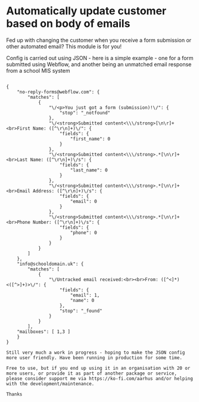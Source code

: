# Automatically update customer based on body of emails

Fed up with changing the customer when you receive a form submission or other automated email?  This module is for you!

Config is carried out using JSON - here is a simple example - one for a form submitted using Webflow, and another being an unmatched email response from a school MIS system


```

{
    "no-reply-forms@webflow.com": {
        "matches": [
            {
                "\/<p>You just got a form (submission)!\/": {
                    "stop": "_notfound"
                },
                "\/<strong>Submitted content<\\\/strong>[\n\r]+<br>First Name: ([^\r\n]+)\/": {
                    "fields": {
                        "first_name": 0
                    }
                },
                "\/<strong>Submitted content<\\\/strong>.*[\n\r]+<br>Last Name: ([^\r\n]+)\/s": {
                    "fields": {
                        "last_name": 0
                    }
                },
                "\/<strong>Submitted content<\\\/strong>.*[\n\r]+<br>Email Address: ([^\r\n]+)\/s": {
                    "fields": {
                        "email": 0
                    }
                },
                "\/<strong>Submitted content<\\\/strong>.*[\n\r]+<br>Phone Number: ([^\r\n]+)\/s": {
                    "fields": {
                        "phone": 0
                    }
                }
            }
        ]
    },
    "info@schooldomain.uk": {
        "matches": [
            {
                "\/Untracked email received:<br><br>From: ([^<]*) <([^>]+)>\/": {
                    "fields": {
                        "email": 1,
                        "name": 0
                    },
                    "stop": "_found"
                }
            }
        ],
	"mailboxes": [ 1,3 ]
    }
}

Still very much a work in progress - hoping to make the JSON config more user friendly. Have been running in production for some time.

Free to use, but if you end up using it in an organisation with 20 or more users, or provide it as part of another package or service, please consider support me via https://ko-fi.com/aarhus and/or helping with the development/maintenance.

Thanks
